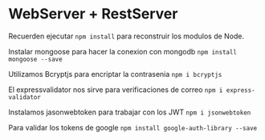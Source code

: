 # WebServer + RestServer

Recuerden ejecutar ````npm install```` para reconstruir los modulos de Node.

Instalar mongoose para hacer la conexion con mongodb
````npm install mongoose --save````

Utilizamos Bcryptjs para encriptar la contrasenia
````npm i bcryptjs````

El expressvalidator nos sirve para verificaciones de correo
```npm i express-validator```

Instalamos jasonwebtoken para trabajar con los JWT
```npm i jsonwebtoken```

Para validar los tokens de google 
```npm install google-auth-library --save```
